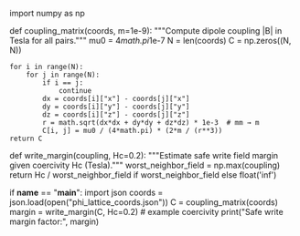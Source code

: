 import numpy as np

def coupling_matrix(coords, m=1e-9):
    """Compute dipole coupling |B| in Tesla for all pairs."""
    mu0 = 4*math.pi*1e-7
    N = len(coords)
    C = np.zeros((N, N))
    
    for i in range(N):
        for j in range(N):
            if i == j: 
                continue
            dx = coords[i]["x"] - coords[j]["x"]
            dy = coords[i]["y"] - coords[j]["y"]
            dz = coords[i]["z"] - coords[j]["z"]
            r = math.sqrt(dx*dx + dy*dy + dz*dz) * 1e-3  # mm → m
            C[i, j] = mu0 / (4*math.pi) * (2*m / (r**3))
    return C

def write_margin(coupling, Hc=0.2):
    """Estimate safe write field margin given coercivity Hc (Tesla)."""
    worst_neighbor_field = np.max(coupling)
    return Hc / worst_neighbor_field if worst_neighbor_field else float('inf')

if __name__ == "__main__":
    import json
    coords = json.load(open("phi_lattice_coords.json"))
    C = coupling_matrix(coords)
    margin = write_margin(C, Hc=0.2)  # example coercivity
    print("Safe write margin factor:", margin)
